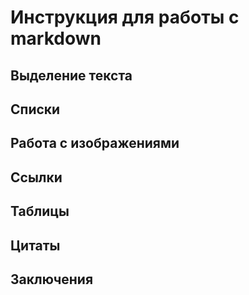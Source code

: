 # Инструкция для работы с markdown

## Выделение текста 

## Списки

## Работа с изображениями

## Ссылки

## Таблицы 

## Цитаты

## Заключения